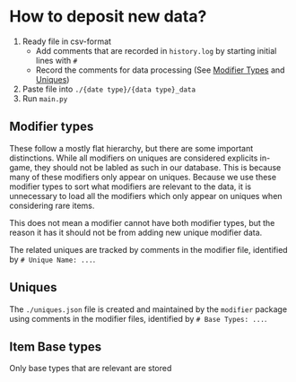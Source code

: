 # How to deposit new data?

1. Ready file in csv-format
   - Add comments that are recorded in `history.log` by starting initial lines with `#`
   - Record the comments for data processing (See [Modifier Types](#modifier-types) and [Uniques](#uniques))
2. Paste file into `./{date type}/{data type}_data`
3. Run `main.py`

## Modifier types

These follow a mostly flat hierarchy, but there are some important distinctions. While all modifiers on uniques are considered explicits in-game, they should not be labled as such in our database. This is because many of these modifiers only appear on uniques. Because we use these modifier types to sort what modifiers are relevant to the data, it is unnecessary to load all the modifiers which only appear on uniques when considering rare items.

This does not mean a modifier cannot have both modifier types, but the reason it has it should not be from adding new unique modifier data.

The related uniques are tracked by comments in the modifier file, identified by `# Unique Name: ...`.

## Uniques

The `./uniques.json` file is created and maintained by the `modifier` package using comments in the modifier files, identified by `# Base Types: ...`.

## Item Base types

Only base types that are relevant are stored
